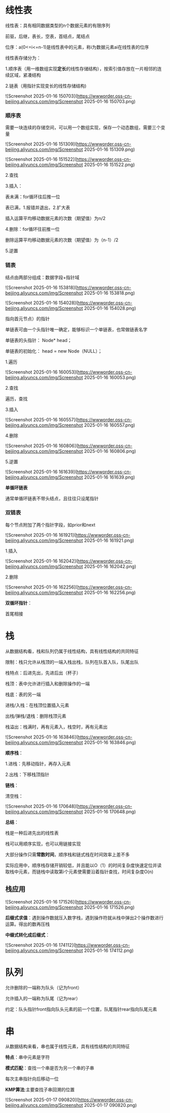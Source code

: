 #      线性表

线性表：具有相同数据类型的n个数据元素的有限序列

前驱，后继，表长，空表，首结点，尾结点

位序：a(0<=i<=n-1)是线性表中的元素，称i为数据元素ai在线性表的位序

线性表存储分为：

1.顺序表（用一维数组实现**定长**的线性存储结构），按索引值存放在一片相邻的连续区域，紧凑结构

2.链表（用指针实现变长的线性存储结构)

![Screenshot 2025-01-16 150703](https://wwworder.oss-cn-beijing.aliyuncs.com/img/Screenshot 2025-01-16 150703.png)



### 顺序表

需要一块连续的存储空间，可以用一个数组实现，保存一个动态数组，需要三个变量

![Screenshot 2025-01-16 151309](https://wwworder.oss-cn-beijing.aliyuncs.com/img/Screenshot 2025-01-16 151309.png)

![Screenshot 2025-01-16 151522](https://wwworder.oss-cn-beijing.aliyuncs.com/img/Screenshot 2025-01-16 151522.png)

2.查找

3.插入：

表未满：for循环往后推一位

表已满，1.报错并退出，2.扩大表

插入运算平均移动数据元素的次数（期望值）为n/2

4.删除：for循环往前推一位

删除运算平均移动数据元素的次数（期望值）为（n-1）/2

5.逆置

### 链表

结点由两部分组成：数据字段+指针域

![Screenshot 2025-01-16 153818](https://wwworder.oss-cn-beijing.aliyuncs.com/img/Screenshot 2025-01-16 153818.png)

![Screenshot 2025-01-16 154028](https://wwworder.oss-cn-beijing.aliyuncs.com/img/Screenshot 2025-01-16 154028.png)

指向首元节点）的指针

单链表可由一个头指针唯一确定，能够标识一个单链表，也常做链表名字



单链表的头指针： Node* head；

单链表的初始化： head = new Node（NULL）；

1.遍历

![Screenshot 2025-01-16 160053](https://wwworder.oss-cn-beijing.aliyuncs.com/img/Screenshot 2025-01-16 160053.png)

2.查找

遍历，查找

3.插入

![Screenshot 2025-01-16 160557](https://wwworder.oss-cn-beijing.aliyuncs.com/img/Screenshot 2025-01-16 160557.png)

4.删除

![Screenshot 2025-01-16 160806](https://wwworder.oss-cn-beijing.aliyuncs.com/img/Screenshot 2025-01-16 160806.png)

5.逆置

![Screenshot 2025-01-16 161639](https://wwworder.oss-cn-beijing.aliyuncs.com/img/Screenshot 2025-01-16 161639.png)

**单循环链表**

通常单循环链表不带头结点，且往往只设尾指针



### 双链表

每个节点附加了两个指针字段，如prior和next

![Screenshot 2025-01-16 161921](https://wwworder.oss-cn-beijing.aliyuncs.com/img/Screenshot 2025-01-16 161921.png)

1.插入

![Screenshot 2025-01-16 162042](https://wwworder.oss-cn-beijing.aliyuncs.com/img/Screenshot 2025-01-16 162042.png)

2.删除

![Screenshot 2025-01-16 162256](https://wwworder.oss-cn-beijing.aliyuncs.com/img/Screenshot 2025-01-16 162256.png)

**双循环指针**：

首尾相接

# 栈

从数据结构看，栈和队列仍属于线性结构，具有线性结构的共同特征

限制：栈只允许从栈顶的一端入栈出栈，队列在队首入队，队尾出队



栈特点：后进先出，先进后出（杯子）



栈顶：表中允许进行插入和删除操作的一端

栈底：表的另一端

进栈/入栈：在栈顶位置插入元素

出栈/弹栈/退栈：删除栈顶元素

栈溢出：栈满时，再有元素入，栈空时，再有元素出

![Screenshot 2025-01-16 163846](https://wwworder.oss-cn-beijing.aliyuncs.com/img/Screenshot 2025-01-16 163846.png)

**顺序栈**：

1.进栈：先移动指针，再存入元素

2.出栈：下移栈顶指针

**链栈**：

清空栈：

![Screenshot 2025-01-16 170648](https://wwworder.oss-cn-beijing.aliyuncs.com/img/Screenshot 2025-01-16 170648.png)



**总结**：

栈是一种后进先出的线性表

栈可以用顺序实现，也可以用链接实现

大部分操作只需**常数时间**，顺序栈和链式栈在时间效率上差不多

实际应用中，顺序栈存储开销较低，并且能以O（1）的时间复杂度快速定位并读取栈中元素，而链栈中读取第i个元素使需要沿着指针查找，时间复杂度O(n)

## 栈应用

![Screenshot 2025-01-16 171526](https://wwworder.oss-cn-beijing.aliyuncs.com/img/Screenshot 2025-01-16 171526.png)

**后缀式求值**：遇到操作数就压入数字栈，遇到操作符就从栈中弹出2个操作数进行运算。得出的数再压栈

**中缀式转化成后缀式**：

![Screenshot 2025-01-16 174112](https://wwworder.oss-cn-beijing.aliyuncs.com/img/Screenshot 2025-01-16 174112.png)

# 队列

允许删除的一端称为队头（记为front）

允许插入的一端称为队尾（记为rear）

约定：队头指针front指向队头元素的前一个位置，队尾指针rear指向队尾元素

# 串

从数据结构来看，串也属于线性元素，具有线性结构的共同特征

**特点**：串中元素是字符

**模式匹配**：查找一个串是否为另一个串的子串

每次主串指针向后移动一位

**KMP算法**:主要查找子串回溯的位置

![Screenshot 2025-01-17 090820](https://wwworder.oss-cn-beijing.aliyuncs.com/img/Screenshot 2025-01-17 090820.png)